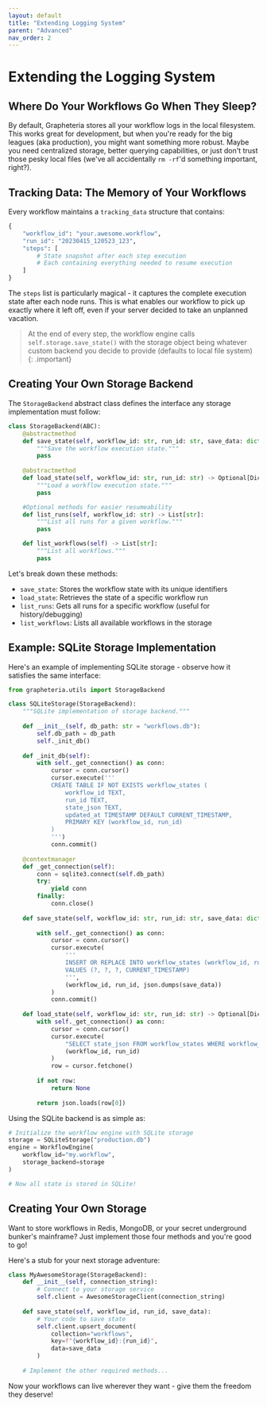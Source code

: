 ```yaml
---
layout: default
title: "Extending Logging System"
parent: "Advanced"
nav_order: 2
---
```


# Extending the Logging System

## Where Do Your Workflows Go When They Sleep?

By default, Grapheteria stores all your workflow logs in the local filesystem. This works great for development, but when you're ready for the big leagues (aka production), you might want something more robust. Maybe you need centralized storage, better querying capabilities, or just don't trust those pesky local files (we've all accidentally `rm -rf`'d something important, right?).

## Tracking Data: The Memory of Your Workflows

Every workflow maintains a `tracking_data` structure that contains:

```python
{
    "workflow_id": "your.awesome.workflow",
    "run_id": "20230415_120523_123",
    "steps": [
        # State snapshot after each step execution
        # Each containing everything needed to resume execution
    ]
}
```

The `steps` list is particularly magical - it captures the complete execution state after each node runs. This is what enables our workflow to pick up exactly where it left off, even if your server decided to take an unplanned vacation.

> At the end of every step, the workflow engine calls `self.storage.save_state()` with the storage object being whatever custom backend you decide to provide (defaults to local file system)
{: .important}

## Creating Your Own Storage Backend

The `StorageBackend` abstract class defines the interface any storage implementation must follow:

```python
class StorageBackend(ABC):
    @abstractmethod
    def save_state(self, workflow_id: str, run_id: str, save_data: dict) -> None:
        """Save the workflow execution state."""
        pass
    
    @abstractmethod
    def load_state(self, workflow_id: str, run_id: str) -> Optional[Dict]:
        """Load a workflow execution state."""
        pass

    #Optional methods for easier resumeability
    def list_runs(self, workflow_id: str) -> List[str]:
        """List all runs for a given workflow."""
        pass

    def list_workflows(self) -> List[str]:
        """List all workflows."""
        pass
```

Let's break down these methods:

- `save_state`: Stores the workflow state with its unique identifiers
- `load_state`: Retrieves the state of a specific workflow run
- `list_runs`: Gets all runs for a specific workflow (useful for history/debugging)
- `list_workflows`: Lists all available workflows in the storage

## Example: SQLite Storage Implementation

Here's an example of implementing SQLite storage - observe how it satisfies the same interface:

```python
from grapheteria.utils import StorageBackend

class SQLiteStorage(StorageBackend):
    """SQLite implementation of storage backend."""
    
    def __init__(self, db_path: str = "workflows.db"):
        self.db_path = db_path
        self._init_db()
        
    def _init_db(self):
        with self._get_connection() as conn:
            cursor = conn.cursor()
            cursor.execute('''
            CREATE TABLE IF NOT EXISTS workflow_states (
                workflow_id TEXT,
                run_id TEXT,
                state_json TEXT,
                updated_at TIMESTAMP DEFAULT CURRENT_TIMESTAMP,
                PRIMARY KEY (workflow_id, run_id)
            )
            ''')
            conn.commit()
    
    @contextmanager
    def _get_connection(self):
        conn = sqlite3.connect(self.db_path)
        try:
            yield conn
        finally:
            conn.close()
    
    def save_state(self, workflow_id: str, run_id: str, save_data: dict) -> None:
        
        with self._get_connection() as conn:
            cursor = conn.cursor()
            cursor.execute(
                '''
                INSERT OR REPLACE INTO workflow_states (workflow_id, run_id, state_json, updated_at)
                VALUES (?, ?, ?, CURRENT_TIMESTAMP)
                ''',
                (workflow_id, run_id, json.dumps(save_data))
            )
            conn.commit()
    
    def load_state(self, workflow_id: str, run_id: str) -> Optional[Dict]:
        with self._get_connection() as conn:
            cursor = conn.cursor()
            cursor.execute(
                "SELECT state_json FROM workflow_states WHERE workflow_id = ? AND run_id = ?",
                (workflow_id, run_id)
            )
            row = cursor.fetchone()
            
        if not row:
            return None
            
        return json.loads(row[0])
```

Using the SQLite backend is as simple as:

```python
# Initialize the workflow engine with SQLite storage
storage = SQLiteStorage("production.db")
engine = WorkflowEngine(
    workflow_id="my.workflow",
    storage_backend=storage
)

# Now all state is stored in SQLite!
```

## Creating Your Own Storage

Want to store workflows in Redis, MongoDB, or your secret underground bunker's mainframe? Just implement those four methods and you're good to go!

Here's a stub for your next storage adventure:

```python
class MyAwesomeStorage(StorageBackend):
    def __init__(self, connection_string):
        # Connect to your storage service
        self.client = AwesomeStorageClient(connection_string)
    
    def save_state(self, workflow_id, run_id, save_data):
        # Your code to save state
        self.client.upsert_document(
            collection="workflows",
            key=f"{workflow_id}:{run_id}",
            data=save_data
        )
    
    # Implement the other required methods...
```

Now your workflows can live wherever they want - give them the freedom they deserve!